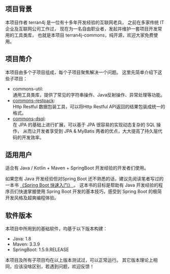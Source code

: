 
## 项目背景

本项目作者 terran4j 是一位有十多年开发经验的互联网老兵，
之前在多家传统 IT 企业及互联网公司工作过，
现在为一名自由职业者，发起并维护一套项目开发常用的工具类库，
也就是本项目 terran4j-commons，纯开源，欢迎大家免费使用。

## 项目简介

本项目由多个子项目组成，每个子项目聚焦解决一个问题。
这里先简单介绍下这些子项目：
* commons-util:  
    通用工具类库，提供了常见的字符串操作、Java反射操作、异常处理等功能。
* [commons-restpack](https://github.com/terran4j/commons/tree/master/commons-restpack):  
    Http Restful 数据包装工具，可以将Http Restful API返回的结果包装成统一的格式。
* [commons-dsql](https://github.com/terran4j/commons/tree/master/commons-dsql):  
    在 JPA 的基础上进行扩展，可以基于 JPA 很容易的实现动态复杂的 SQL 操作，
    从而让开发者享受到 JPA & MyBatis 两者的优点，大大提高了持久层代码的开发效率。
    
    

## 适用用户

适合有 Java / Kotlin + Maven + SpringBoot 开发经验的开发者们使用。

如果您有 Java 开发经验但对Spring Boot 还不熟悉的话，建议先阅读笔者写过的一本书
[ 《Spring Boot 快速入门》 ](http://www.jianshu.com/nb/14688855?order_by=seq)。
这本书的目标是帮助有 Java 开发经验的程序员们快速掌握使用 Spring Boot 开发的基本技巧，感受到 Spring Boot 的极简开发风格及超爽编程体验。


## 软件版本

本项目中所用到的基础软件，均基于以下版本构建：
* Java:  1.8
* Maven:  3.3.9
* SpringBoot:  1.5.9.RELEASE

本项目及所有子项目均在以上版本测试过，可以正常运行。
其它版本理论上相同，应该没啥区别，若遇到问题，欢迎反馈！
